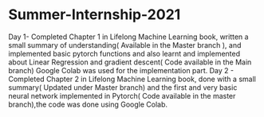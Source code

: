 # Summer-Internship-2021
Day 1- Completed Chapter 1 in Lifelong Machine Learning book, written a small summary of understanding( Available in the Master branch ), and implemented basic pytorch functions and also learnt and implemented about Linear Regression and gradient descent( Code available in the Main branch) Google Colab was used for the implementation part.
Day 2 - Completed Chapter 2 in Lifelong Machine Learning book, done with a small summary( Updated under Master branch) and the first and very basic neural network implemented in Pytorch( Code available in the master branch),the code was done using Google Colab.
